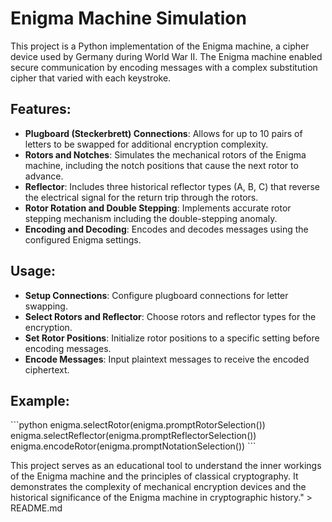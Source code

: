 # Enigma Machine Simulation

This project is a Python implementation of the Enigma machine, a cipher device used by Germany during World War II. The Enigma machine enabled secure communication by encoding messages with a complex substitution cipher that varied with each keystroke.

## Features:
- **Plugboard (Steckerbrett) Connections**: Allows for up to 10 pairs of letters to be swapped for additional encryption complexity.
- **Rotors and Notches**: Simulates the mechanical rotors of the Enigma machine, including the notch positions that cause the next rotor to advance.
- **Reflector**: Includes three historical reflector types (A, B, C) that reverse the electrical signal for the return trip through the rotors.
- **Rotor Rotation and Double Stepping**: Implements accurate rotor stepping mechanism including the double-stepping anomaly.
- **Encoding and Decoding**: Encodes and decodes messages using the configured Enigma settings.

## Usage:
- **Setup Connections**: Configure plugboard connections for letter swapping.
- **Select Rotors and Reflector**: Choose rotors and reflector types for the encryption.
- **Set Rotor Positions**: Initialize rotor positions to a specific setting before encoding messages.
- **Encode Messages**: Input plaintext messages to receive the encoded ciphertext.

## Example:
\`\`\`python
    enigma.selectRotor(enigma.promptRotorSelection())
    enigma.selectReflector(enigma.promptReflectorSelection())
    enigma.encodeRotor(enigma.promptNotationSelection())
\`\`\`

This project serves as an educational tool to understand the inner workings of the Enigma machine and the principles of classical cryptography. It demonstrates the complexity of mechanical encryption devices and the historical significance of the Enigma machine in cryptographic history." > README.md

